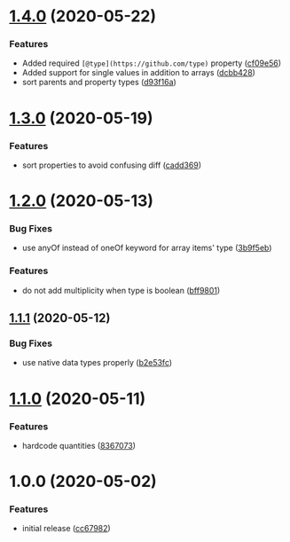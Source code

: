# [1.4.0](https://github.com/charlestati/schema-org-json-schema/compare/v1.3.0...v1.4.0) (2020-05-22)


### Features

* Added required `[@type](https://github.com/type)` property ([cf09e56](https://github.com/charlestati/schema-org-json-schema/commit/cf09e5607a380dfe3692839d5ca86c0dd9bd6e0c))
* Added support for single values in addition to arrays ([dcbb428](https://github.com/charlestati/schema-org-json-schema/commit/dcbb428317ce07ab8dcff50247c907f15443fb2f))
* sort parents and property types ([d93f16a](https://github.com/charlestati/schema-org-json-schema/commit/d93f16a26bf98d23eb806d03ccce08d7cf15b99a))

# [1.3.0](https://github.com/charlestati/schema-org-json-schema/compare/v1.2.0...v1.3.0) (2020-05-19)


### Features

* sort properties to avoid confusing diff ([cadd369](https://github.com/charlestati/schema-org-json-schema/commit/cadd3691264c91598c783327c7e2e9823e41023a))

# [1.2.0](https://github.com/charlestati/schema-org-json-schema/compare/v1.1.1...v1.2.0) (2020-05-13)


### Bug Fixes

* use anyOf instead of oneOf keyword for array items' type ([3b9f5eb](https://github.com/charlestati/schema-org-json-schema/commit/3b9f5eb6c2fa9a07a29aac6eb200a680ae3c385c))


### Features

* do not add multiplicity when type is boolean ([bff9801](https://github.com/charlestati/schema-org-json-schema/commit/bff980152b9479eca4d09d407e6df5567a3ebe2e))

## [1.1.1](https://github.com/charlestati/schema-org-json-schema/compare/v1.1.0...v1.1.1) (2020-05-12)


### Bug Fixes

* use native data types properly ([b2e53fc](https://github.com/charlestati/schema-org-json-schema/commit/b2e53fc058740940d51ae80a92d53c99f0b57ab0))

# [1.1.0](https://github.com/charlestati/schema-org-json-schema/compare/v1.0.0...v1.1.0) (2020-05-11)


### Features

* hardcode quantities ([8367073](https://github.com/charlestati/schema-org-json-schema/commit/836707371bd5157a43e93dd1653717a7f932db13))

# 1.0.0 (2020-05-02)


### Features

* initial release ([cc67982](https://github.com/charlestati/schema-org-json-schema/commit/cc67982473b79741fc4eca0f1e0cccd3c74a7a29))
